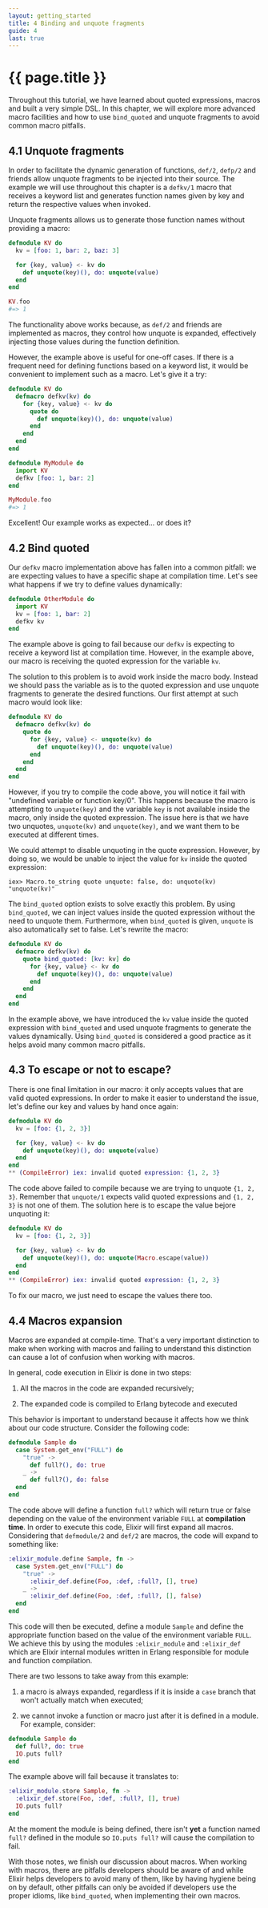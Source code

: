 ```yaml
---
layout: getting_started
title: 4 Binding and unquote fragments
guide: 4
last: true
---
```


# {{ page.title }}

Throughout this tutorial, we have learned about quoted expressions, macros and built a very simple DSL. In this chapter, we will explore more advanced macro facilities and how to use `bind_quoted` and unquote fragments to avoid common macro pitfalls.

## 4.1 Unquote fragments

In order to facilitate the dynamic generation of functions, `def/2`, `defp/2` and friends allow unquote fragments to be injected into their source. The example we will use throughout this chapter is a `defkv/1` macro that receives a keyword list and generates function names given by key and return the respective values when invoked.

Unquote fragments allows us to generate those function names without providing a macro:

```elixir
defmodule KV do
  kv = [foo: 1, bar: 2, baz: 3]

  for {key, value} <- kv do
    def unquote(key)(), do: unquote(value)
  end
end

KV.foo
#=> 1
```

The functionality above works because, as `def/2` and friends are implemented as macros, they control how unquote is expanded, effectively injecting those values during the function definition.

However, the example above is useful for one-off cases. If there is a frequent need for defining functions based on a keyword list, it would be convenient to implement such as a macro. Let's give it a try:

```elixir
defmodule KV do
  defmacro defkv(kv) do
    for {key, value} <- kv do
      quote do
        def unquote(key)(), do: unquote(value)
      end
    end
  end
end

defmodule MyModule do
  import KV
  defkv [foo: 1, bar: 2]
end

MyModule.foo
#=> 1
```

Excellent! Our example works as expected... or does it?

## 4.2 Bind quoted

Our `defkv` macro implementation above has fallen into a common pitfall: we are expecting values to have a specific shape at compilation time. Let's see what happens if we try to define values dynamically:

```elixir
defmodule OtherModule do
  import KV
  kv = [foo: 1, bar: 2]
  defkv kv
end
```

The example above is going to fail because our `defkv` is expecting to receive a keyword list at compilation time. However, in the example above, our macro is receiving the quoted expression for the variable `kv`.

The solution to this problem is to avoid work inside the macro body. Instead we should pass the variable as is to the quoted expression and use unquote fragments to generate the desired functions. Our first attempt at such macro would look like:

```elixir
defmodule KV do
  defmacro defkv(kv) do
    quote do
      for {key, value} <- unquote(kv) do
        def unquote(key)(), do: unquote(value)
      end
    end
  end
end
```

However, if you try to compile the code above, you will notice it fail with "undefined variable or function key/0". This happens because the macro is attempting to `unquote(key)` and the variable `key` is not available inside the macro, only inside the quoted expression. The issue here is that we have two unquotes, `unquote(kv)` and `unquote(key)`, and we want them to be executed at different times.

We could attempt to disable unquoting in the quote expression. However, by doing so, we would be unable to inject the value for `kv` inside the quoted expression:

```iex
iex> Macro.to_string quote unquote: false, do: unquote(kv)
"unquote(kv)"
```

The `bind_quoted` option exists to solve exactly this problem. By using `bind_quoted`, we can inject values inside the quoted expression without the need to unquote them. Furthermore, when `bind_quoted` is given, `unquote` is also automatically set to false. Let's rewrite the macro:

```elixir
defmodule KV do
  defmacro defkv(kv) do
    quote bind_quoted: [kv: kv] do
      for {key, value} <- kv do
        def unquote(key)(), do: unquote(value)
      end
    end
  end
end
```

In the example above, we have introduced the `kv` value inside the quoted expression with `bind_quoted` and used unquote fragments to generate the values dynamically. Using `bind_quoted` is considered a good practice as it helps avoid many common macro pitfalls.

## 4.3 To escape or not to escape?

There is one final limitation in our macro: it only accepts values that are valid quoted expressions. In order to make it easier to understand the issue, let's define our key and values by hand once again:

```elixir
defmodule KV do
  kv = [foo: {1, 2, 3}]

  for {key, value} <- kv do
    def unquote(key)(), do: unquote(value)
  end
end
** (CompileError) iex: invalid quoted expression: {1, 2, 3}
```

The code above failed to compile because we are trying to unquote `{1, 2, 3}`. Remember that `unquote/1` expects valid quoted expressions and `{1, 2, 3}` is not one of them. The solution here is to escape the value bejore unquoting it:

```elixir
defmodule KV do
  kv = [foo: {1, 2, 3}]

  for {key, value} <- kv do
    def unquote(key)(), do: unquote(Macro.escape(value))
  end
end
** (CompileError) iex: invalid quoted expression: {1, 2, 3}
```

To fix our macro, we just need to escape the values there too.

## 4.4 Macros expansion

Macros are expanded at compile-time. That's a very important distinction to make when working with macros and failing to understand this distinction can cause a lot of confusion when working with macros.

In general, code execution in Elixir is done in two steps:

1. All the macros in the code are expanded recursively;

2. The expanded code is compiled to Erlang bytecode and executed

This behavior is important to understand because it affects how we think about our code structure. Consider the following code:

```elixir
defmodule Sample do
  case System.get_env("FULL") do
    "true" ->
      def full?(), do: true
    _ ->
      def full?(), do: false
  end
end
```

The code above will define a function `full?` which will return true or false depending on the value of the environment variable `FULL` at **compilation time**. In order to execute this code, Elixir will first expand all macros. Considering that `defmodule/2` and `def/2` are macros, the code will expand to something like:

```elixir
:elixir_module.define Sample, fn ->
  case System.get_env("FULL") do
    "true" ->
      :elixir_def.define(Foo, :def, :full?, [], true)
    _ ->
      :elixir_def.define(Foo, :def, :full?, [], false)
  end
end
```

This code will then be executed, define a module `Sample` and define the appropriate function based on the value of the environment variable `FULL`. We achieve this by using the modules `:elixir_module` and `:elixir_def` which are Elixir internal modules written in Erlang responsible for module and function compilation.

There are two lessons to take away from this example:

1. a macro is always expanded, regardless if it is inside a `case` branch that won't actually match when executed;

2. we cannot invoke a function or macro just after it is defined in a module. For example, consider:

```elixir
defmodule Sample do
  def full?, do: true
  IO.puts full?
end
```

  The example above will fail because it translates to:

```elixir
:elixir_module.store Sample, fn ->
  :elixir_def.store(Foo, :def, :full?, [], true)
  IO.puts full?
end
```

At the moment the module is being defined, there isn't **yet** a function named `full?` defined in the module so `IO.puts full?` will cause the compilation to fail.

With those notes, we finish our discussion about macros. When working with macros, there are pitfalls developers should be aware of and while Elixir helps developers to avoid many of them, like by having hygiene being on by default, other pitfalls can only be avoided if developers use the proper idioms, like `bind_quoted`, when implementing their own macros.
